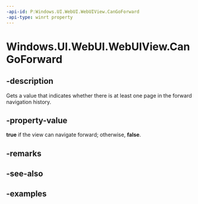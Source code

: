 ```yaml
---
-api-id: P:Windows.UI.WebUI.WebUIView.CanGoForward
-api-type: winrt property
---
```


<!-- Property syntax.
public bool CanGoForward { get; }
-->

# Windows.UI.WebUI.WebUIView.CanGoForward

## -description
Gets a value that indicates whether there is at least one page in the forward navigation history.

## -property-value
**true** if the view can navigate forward; otherwise, **false**.

## -remarks

## -see-also

## -examples

